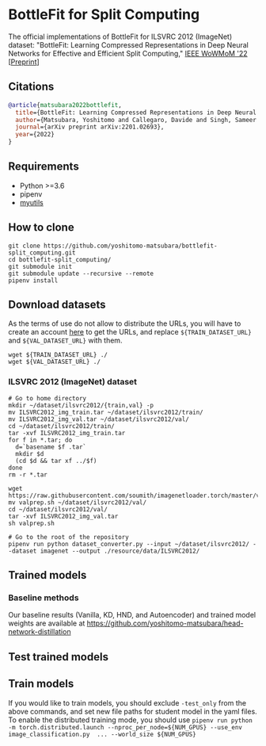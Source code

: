 # BottleFit for Split Computing

The official implementations of BottleFit for ILSVRC 2012 (ImageNet) dataset:
"BottleFit: Learning Compressed Representations in Deep Neural Networks for Effective and Efficient Split Computing," [IEEE WoWMoM '22](https://computing.ulster.ac.uk/WoWMoM2022/index.html)  
[[Preprint](https://arxiv.org/abs/2201.02693)]  
  
## Citations
```bibtex
@article{matsubara2022bottlefit,
  title={BottleFit: Learning Compressed Representations in Deep Neural Networks for Effective and Efficient Split Computing},
  author={Matsubara, Yoshitomo and Callegaro, Davide and Singh, Sameer and Levorato, Marco and Restuccia, Francesco},
  journal={arXiv preprint arXiv:2201.02693},
  year={2022}
}
```

## Requirements
- Python >=3.6
- pipenv
- [myutils](https://github.com/yoshitomo-matsubara/myutils)


## How to clone
```
git clone https://github.com/yoshitomo-matsubara/bottlefit-split_computing.git
cd bottlefit-split_computing/
git submodule init
git submodule update --recursive --remote
pipenv install
```


## Download datasets
As the terms of use do not allow to distribute the URLs, you will have to create an account [here](http://image-net.org/download) to get the URLs, and replace `${TRAIN_DATASET_URL}` and `${VAL_DATASET_URL}` with them.
```
wget ${TRAIN_DATASET_URL} ./
wget ${VAL_DATASET_URL} ./
```

### ILSVRC 2012 (ImageNet) dataset
```
# Go to home directory
mkdir ~/dataset/ilsvrc2012/{train,val} -p
mv ILSVRC2012_img_train.tar ~/dataset/ilsvrc2012/train/
mv ILSVRC2012_img_val.tar ~/dataset/ilsvrc2012/val/
cd ~/dataset/ilsvrc2012/train/
tar -xvf ILSVRC2012_img_train.tar
for f in *.tar; do
  d=`basename $f .tar`
  mkdir $d
  (cd $d && tar xf ../$f)
done
rm -r *.tar

wget https://raw.githubusercontent.com/soumith/imagenetloader.torch/master/valprep.sh
mv valprep.sh ~/dataset/ilsvrc2012/val/
cd ~/dataset/ilsvrc2012/val/
tar -xvf ILSVRC2012_img_val.tar
sh valprep.sh
```

```
# Go to the root of the repository
pipenv run python dataset_converter.py --input ~/dataset/ilsvrc2012/ --dataset imagenet --output ./resource/data/ILSVRC2012/
```

## Trained models
### Baseline methods
Our baseline results (Vanilla, KD, HND, and Autoencoder) and trained model weights are available at https://github.com/yoshitomo-matsubara/head-network-distillation

## Test trained models

## Train models
If you would like to train models, you should exclude `-test_only` from the above commands, and set new file paths for student model in the yaml files.  
To enable the distributed training mode, you should use `pipenv run python -m torch.distributed.launch --nproc_per_node=${NUM_GPUS} --use_env image_classification.py  ... --world_size ${NUM_GPUS}`
